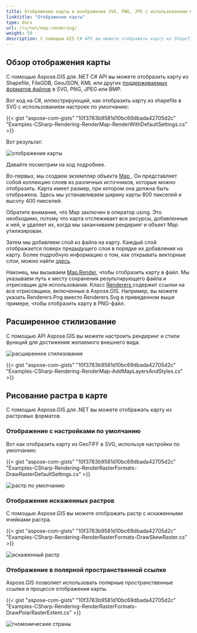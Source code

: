 ```yaml
---
title: Отображение карты в изображение SVG, PNG, JPG с использованием GIS C# Library
linktitle: "Отображение карты"
type: docs
url: /ru/net/map-rendering/
weight: 50
description: С помощью GIS C# API вы можете отображать карту из Shapefile, FileGDB, GeoJSON, KML форматов, выполнять расширенное стилизование и рисовать карту из растровых форматов.
---
```


## **Обзор отображения карты**
С помощью Aspose.GIS для .NET C# API вы можете отобразить карту из Shapefile, FileGDB, GeoJSON, KML или других [поддерживаемых форматов файлов](/gis/net/supported-file-formats/) в SVG, PNG, JPEG или BMP.

Вот код на C#, иллюстрирующий, как отобразить карту из shapefile в SVG с использованием настроек по умолчанию:



{{< gist "aspose-com-gists" "10f3783b9581d10bc69dbada42705d2c" "Examples-CSharp-Rendering-RenderMap-RenderWithDefaultSettings.cs" >}}



Вот результат:



![отображение карты](map_rendering.png)

Давайте посмотрим на код подробнее.

Во-первых, мы создаем экземпляр объекта [Map ](https://reference.aspose.com/gis/net/aspose.gis.rendering/map). Он представляет собой коллекцию слоев из различных источников, которые можно отобразить. Карта имеет размер, при котором она должна быть отображена. Здесь мы устанавливаем ширину карты 800 пикселей и высоту 400 пикселей.

Обратите внимание, что Map заключен в оператор using. Это необходимо, потому что карта отслеживает все ресурсы, добавленные к ней, и удаляет их, когда мы заканчиваем рендеринг и объект Map утилизирован.

Затем мы добавляем слой из файла на карту. Каждый слой отображается поверх предыдущего слоя в порядке их добавления на карту. Более подробную информацию о том, как открывать векторные слои, можно найти [здесь](/gis/net/working-with-vector-layers/).

Наконец, мы вызываем [Map.Render](https://reference.aspose.com/gis/net/aspose.gis.rendering.map/render/methods/1), чтобы отобразить карту в файл. Мы указываем путь к месту сохранения результирующего файла и отрисовщик для использования. Класс [Renderers ](https://reference.aspose.com/gis/net/aspose.gis.rendering/renderers) содержит ссылки на все отрисовщики, включенные в Aspose.GIS. Например, вы можете указать Renderers.Png вместо Renderers.Svg в приведенном выше примере, чтобы отобразить карту в PNG-файл.

## **Расширенное стилизование**
С помощью API Aspose.GIS вы можете настроить рендеринг и стили функций для достижения желаемого внешнего вида.

![расширенное стилизование](advanced_styling.png)

{{< gist "aspose-com-gists" "10f3783b9581d10bc69dbada42705d2c" "Examples-CSharp-Rendering-RenderMap-AddMapLayersAndStyles.cs" >}}

## **Рисование растра в карте**
С помощью Aspose.GIS для .NET вы можете отображать карту из растровых форматов.

### **Отображение с настройками по умолчанию**
Вот как отобразить карту из GeoTIFF в SVG, используя настройки по умолчанию:

{{< gist "aspose-com-gists" "10f3783b9581d10bc69dbada42705d2c" "Examples-CSharp-Rendering-RenderRasterFormats-DrawRasterDefaultSettings.cs" >}}

![растр по умолчанию](default_raster.png)

### **Отображение искаженных растров**
С помощью Aspose.GIS вы можете отображать растр с искаженными ячейками растра.

{{< gist "aspose-com-gists" "10f3783b9581d10bc69dbada42705d2c" "Examples-CSharp-Rendering-RenderRasterFormats-DrawSkewRaster.cs" >}}

![искаженный растр](skew_raster.png)

### **Отображение в полярной пространственной ссылке**
Aspose.GIS позволяет использовать полярные пространственные ссылки в процессе отображения карты.

{{< gist "aspose-com-gists" "10f3783b9581d10bc69dbada42705d2c" "Examples-CSharp-Rendering-RenderRasterFormats-DrawPolarRasterExtent.cs" >}}

![гномонические страны](gnomonic_countries.png)
